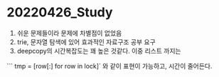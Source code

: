 # 20220426_Study



1. 쉬운 문제들이라 문제에 차별점이 없었음
2.  trie, 문자열 탐색에 있어 효과적인 자료구조 공부 요구
3. deepcopy의 시간복잡도는 꽤 높은 것같다. 이중 리스트 까지는

``` tmp = [row[:] for row in lock]` 와 같이 표현이 가능하고, 시간이 줄어든다.
